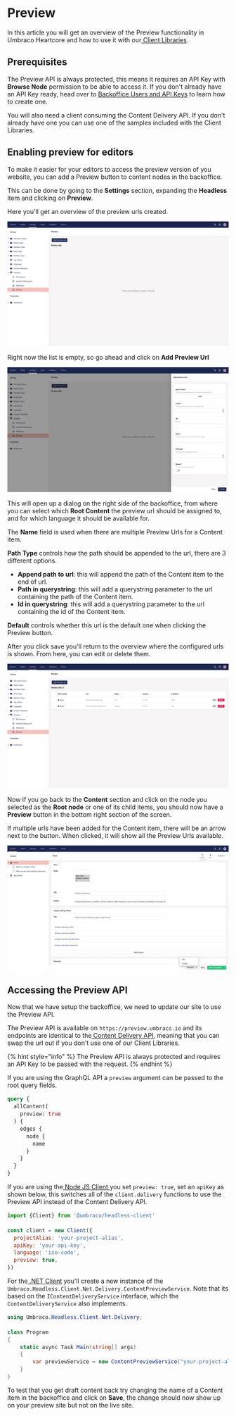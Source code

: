 # Preview

In this article you will get an overview of the Preview functionality in Umbraco Heartcore and how to use it with our[ Client Libraries](../client-libraries/).

## Prerequisites

The Preview API is always protected, this means it requires an API Key with **Browse Node** permission to be able to access it. If you don't already have an API Key ready, head over to [Backoffice Users and API Keys](backoffice-users-and-api-keys.md) to learn how to create one.

You will also need a client consuming the Content Delivery API. If you don't already have one you can use one of the samples included with the Client Libraries.

## Enabling preview for editors

To make it easier for your editors to access the preview version of you website, you can add a Preview button to content nodes in the backoffice.

This can be done by going to the **Settings** section, expanding the **Headless** item and clicking on **Preview**.

Here you'll get an overview of the preview urls created.

![Empty Preview Urls Overview](images/empty-preview-urls-overview.png)

Right now the list is empty, so go ahead and click on **Add Preview Url**

![Add Preview Urls](images/add-preview-url.png)

This will open up a dialog on the right side of the backoffice, from where you can select which **Root Content** the preview url should be assigned to, and for which language it should be available for.

The **Name** field is used when there are multiple Preview Urls for a Content item.

**Path Type** controls how the path should be appended to the url, there are 3 different options.

* **Append path to url**: this will append the path of the Content item to the end of url.
* **Path in querystring**: this will add a querystring parameter to the url containing the path of the Content item.
* **Id in querystring**: this will add a querystring parameter to the url containing the id of the Content item.

**Default** controls whether this url is the default one when clicking the Preview button.

After you click save you'll return to the overview where the configured urls is shown. From here, you can edit or delete them.

![Preview Urls Overview](images/preview-urls-overview.png)

Now if you go back to the **Content** section and click on the node you selected as the **Root node** or one of its child items, you should now have a **Preview** button in the bottom right section of the screen.

If multiple urls have been added for the Content item, there will be an arrow next to the button. When clicked, it will show all the Preview Urls available.

![Preview Content](images/preview-button.png)

## Accessing the Preview API

Now that we have setup the backoffice, we need to update our site to use the Preview API.

The Preview API is available on `https://preview.umbraco.io` and its endpoints are identical to the[ Content Delivery API](../api-documentation/content-delivery/), meaning that you can swap the url out if you don't use one of our Client Libraries.

{% hint style="info" %}
The Preview API is always protected and requires an API Key to be passed with the request.
{% endhint %}

If you are using the GraphQL API a `preview` argument can be passed to the root query fields.

```graphql
query {
  allContent(
    preview: true
  ) {
    edges {
      node {
        name
      }
    }
  }
}
```

If you are using the[ Node JS Client ](../client-libraries/node-js.md)you set `preview: true`, set an `apiKey` as shown below, this switches all of the `client.delivery` functions to use the Preview API instead of the Content Delivery API.

```javascript
import {Client} from '@umbraco/headless-client'

const client = new Client({
  projectAlias: 'your-project-alias',
  apiKey: 'your-api-key',
  language: 'iso-code',
  preview: true,
})
```

For the[ .NET Client](../client-libraries/dot-net-core/) you'll create a new instance of the `Umbraco.Headless.Client.Net.Delivery.ContentPreviewService`. Note that its based on the `IContentDeliveryService` interface, which the `ContentDeliveryService` also implements.

```csharp
using Umbraco.Headless.Client.Net.Delivery;

class Program
{
    static async Task Main(string[] args)
    {
        var previewService = new ContentPreviewService("your-project-alias", "your-api-key");
    }
}
```

To test that you get draft content back try changing the name of a Content item in the backoffice and click on **Save**, the change should now show up on your preview site but not on the live site.
